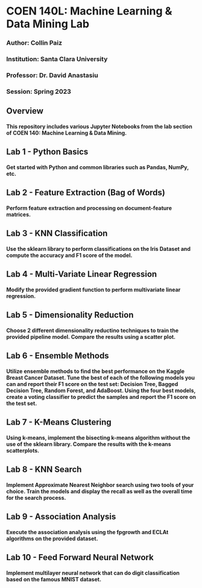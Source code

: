 # COEN 140L: Machine Learning & Data Mining Lab

### Author: Collin Paiz

### Institution: Santa Clara University

### Professor: Dr. David Anastasiu

### Session: Spring 2023

## Overview

#### This repository includes various Jupyter Notebooks from the lab section of COEN 140: Machine Learning & Data Mining.

## Lab 1 - Python Basics

#### Get started with Python and common libraries such as Pandas, NumPy, etc.

## Lab 2 - Feature Extraction (Bag of Words)

#### Perform feature extraction and processing on document-feature matrices.

## Lab 3 - KNN Classification

#### Use the sklearn library to perform classifications on the Iris Dataset and compute the accuracy and F1 score of the model.

## Lab 4 - Multi-Variate Linear Regression

#### Modify the provided gradient function to perform multivariate linear regression.

## Lab 5 - Dimensionality Reduction

#### Choose 2 different dimensionality reductino techniques to train the provided pipeline model. Compare the results using a scatter plot.

## Lab 6 - Ensemble Methods

#### Utilize ensemble methods to find the best performance on the Kaggle Breast Cancer Dataset. Tune the best of each of the following models you can and report their F1 score on the test set: Decision Tree, Bagged Decision Tree, Random Forest, and AdaBoost. Using the four best models, create a voting classifier to predict the samples and report the F1 score on the test set.

## Lab 7 - K-Means Clustering

#### Using k-means, implement the bisecting k-means algorithm without the use of the sklearn library. Compare the results with the k-means scatterplots.

## Lab 8 - KNN Search

#### Implement Approximate Nearest Neighbor search using two tools of your choice. Train the models and display the recall as well as the overall time for the search process.

## Lab 9 - Association Analysis

#### Execute the association analysis using the fpgrowth and ECLAt algorithms on the provided dataset.

## Lab 10 - Feed Forward Neural Network

#### Implement multilayer neural network that can do digit classification based on the famous MNIST dataset.
